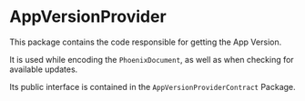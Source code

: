 # AppVersionProvider

This package contains the code responsible for getting the App Version. 

It is used while encoding the `PhoenixDocument`, as well as when checking for available updates.

Its public interface is contained in the `AppVersionProviderContract` Package.
